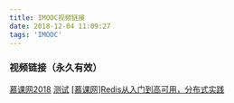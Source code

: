 ```yaml
---
title: IMOOC视频链接
date: 2018-12-04 11:09:27
tags: 'IMOOC'
---
```


### 视频链接（永久有效）

[慕课网2018](https://pan.baidu.com/s/1vscbnpyXmt5w5-WAZxmYmQ#list/path=%2F&parentPath=%2F%E4%B8%8D%E6%AD%BB%E9%B8%9F%E5%88%86%E4%BA%AB%2F%E6%95%99%E7%A8%8B%E5%88%86%E4%BA%AB)
[测试](https://pan.baidu.com/s/1kTWVmFfL1vHb-ShaQ59hXA#list/path=%2F&parentPath=%2Fjava%E6%9E%B6%E6%9E%84%E5%B8%88%E6%95%99%E7%A8%8B%2F%E6%85%95%E8%AF%BE%E7%BD%91)
[[慕课网]Redis从入门到高可用，分布式实践](https://pan.baidu.com/s/1yRnSLi-GKi9ADotr284AWA#list/path=%2F)

